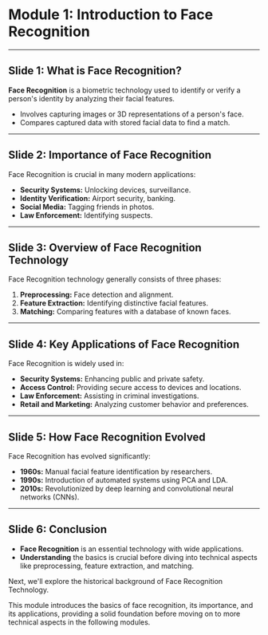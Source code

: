 
# Module 1: Introduction to Face Recognition

---

## Slide 1: What is Face Recognition?

**Face Recognition** is a biometric technology used to identify or verify a person's identity by analyzing their facial features.

- Involves capturing images or 3D representations of a person's face.
- Compares captured data with stored facial data to find a match.

---

## Slide 2: Importance of Face Recognition

Face Recognition is crucial in many modern applications:

- **Security Systems:** Unlocking devices, surveillance.
- **Identity Verification:** Airport security, banking.
- **Social Media:** Tagging friends in photos.
- **Law Enforcement:** Identifying suspects.

---

## Slide 3: Overview of Face Recognition Technology

Face Recognition technology generally consists of three phases:

1. **Preprocessing:** Face detection and alignment.
2. **Feature Extraction:** Identifying distinctive facial features.
3. **Matching:** Comparing features with a database of known faces.

---

## Slide 4: Key Applications of Face Recognition

Face Recognition is widely used in:

- **Security Systems:** Enhancing public and private safety.
- **Access Control:** Providing secure access to devices and locations.
- **Law Enforcement:** Assisting in criminal investigations.
- **Retail and Marketing:** Analyzing customer behavior and preferences.

---

## Slide 5: How Face Recognition Evolved

Face Recognition has evolved significantly:

- **1960s:** Manual facial feature identification by researchers.
- **1990s:** Introduction of automated systems using PCA and LDA.
- **2010s:** Revolutionized by deep learning and convolutional neural networks (CNNs).

---

## Slide 6: Conclusion

- **Face Recognition** is an essential technology with wide applications.
- **Understanding** the basics is crucial before diving into technical aspects like preprocessing, feature extraction, and matching.

Next, we'll explore the historical background of Face Recognition Technology.

This module introduces the basics of face recognition, its importance, and its applications, providing a solid foundation before moving on to more technical aspects in the following modules.